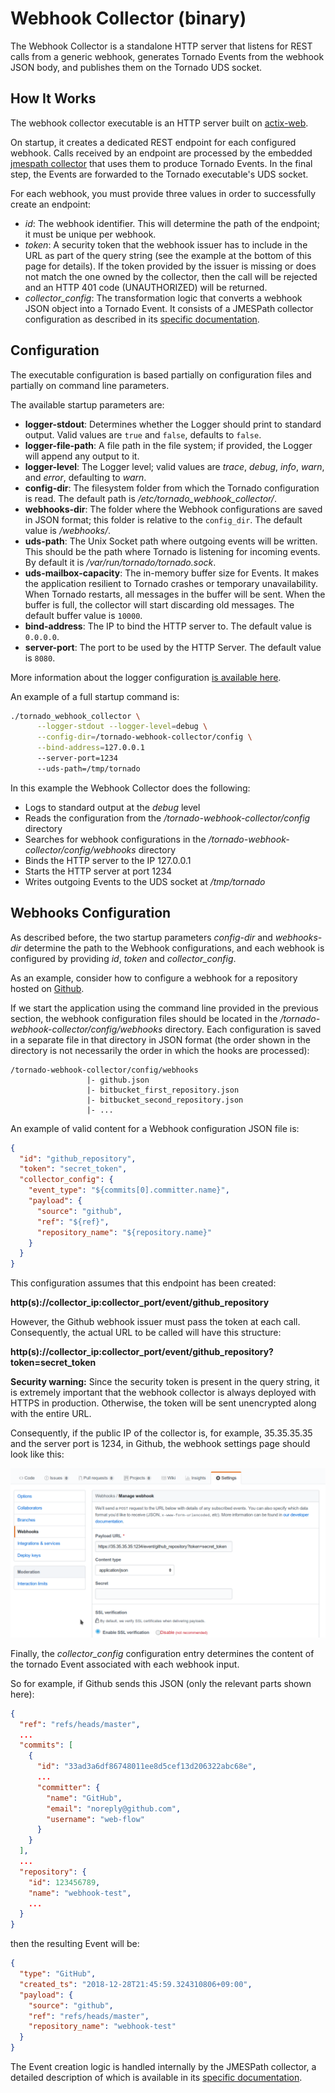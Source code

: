 # Webhook Collector (binary) 

The Webhook Collector is a standalone HTTP server that listens for REST calls from a generic
webhook, generates Tornado Events from the webhook JSON body, and publishes them on the Tornado
UDS socket.



## How It Works

The webhook collector executable is an HTTP server built on
[actix-web](https://github.com/actix/actix-web).

On startup, it creates a dedicated REST endpoint for each configured webhook.  Calls received by
an endpoint are processed by the embedded
[jmespath collector](../../../collector/jmespath/doc/README.md)
that uses them to produce Tornado Events.  In the final step, the Events are forwarded to the
Tornado executable's UDS socket.

For each webhook, you must provide three values in order to successfully create an endpoint:
- _id_:  The webhook identifier.  This will determine the path of the endpoint; it must be
  unique per webhook.
- _token_:  A security token that the webhook issuer has to include in the URL as part of the
  query string (see the example at the bottom of this page for details).  If the token provided
  by the issuer is missing or does not match the one owned by the collector, then the call will
  be rejected and an HTTP 401 code (UNAUTHORIZED) will be returned.
- *collector_config*:  The transformation logic that converts a webhook JSON object into a Tornado
  Event.  It consists of a JMESPath collector configuration as described in its
  [specific documentation](../../../collector/jmespath/doc/README.md).



## Configuration

The executable configuration is based partially on configuration files and partially on command
line parameters.

The available startup parameters are:
- __logger-stdout__:  Determines whether the Logger should print to standard output. 
  Valid values are `true` and `false`, defaults to `false`.
- __logger-file-path__:  A file path in the file system; if provided, the Logger will 
  append any output to it.
- __logger-level__:  The Logger level; valid values are _trace_, _debug_, _info_, _warn_, and
  _error_, defaulting to _warn_.
- __config-dir__:  The filesystem folder from which the Tornado configuration is read.
  The default path is _/etc/tornado_webhook_collector/_.
- __webhooks-dir__:  The folder where the Webhook configurations are saved in JSON format; 
  this folder is relative to the `config_dir`.  The default value is _/webhooks/_.
- __uds-path__:  The Unix Socket path where outgoing events will be written. 
  This should be the path where Tornado is listening for incoming events.
  By default it is _/var/run/tornado/tornado.sock_.
- __uds-mailbox-capacity__:  The in-memory buffer size for Events.  It makes the application
  resilient to Tornado crashes or temporary unavailability.  When Tornado restarts, all messages
  in the buffer will be sent.  When the buffer is full, the collector will start discarding old
  messages.  The default buffer value is `10000`.
- __bind-address__:  The IP to bind the HTTP server to.  The default value is `0.0.0.0`. 
- __server-port__:  The port to be used by the HTTP Server.  The default value is `8080`.

More information about the logger configuration
[is available here](../../../common/logger/doc/README.md).

An example of a full startup command is:
```bash
./tornado_webhook_collector \
      --logger-stdout --logger-level=debug \
      --config-dir=/tornado-webhook-collector/config \
      --bind-address=127.0.0.1
      --server-port=1234
      --uds-path=/tmp/tornado
```

In this example the Webhook Collector does the following:
- Logs to standard output at the *debug* level
- Reads the configuration from the _/tornado-webhook-collector/config_ directory
- Searches for webhook configurations in the _/tornado-webhook-collector/config/webhooks_ directory
- Binds the HTTP server to the IP 127.0.0.1
- Starts the HTTP server at port 1234
- Writes outgoing Events to the UDS socket at _/tmp/tornado_



## Webhooks Configuration

As described before, the two startup parameters _config-dir_ and _webhooks-dir_ determine the path
to the Webhook configurations, and each webhook is configured by providing _id_, _token_ and
_collector_config_.

As an example, consider how to configure a webhook for a repository hosted on 
[Github](https://github.com/).

If we start the application using the command line provided in the previous section, the webhook
configuration files should be located in the _/tornado-webhook-collector/config/webhooks_
directory.  Each configuration is saved in a separate file in that directory in JSON format
(the order shown in the directory is not necessarily the order in which the hooks are processed):
```
/tornado-webhook-collector/config/webhooks
                 |- github.json
                 |- bitbucket_first_repository.json
                 |- bitbucket_second_repository.json
                 |- ...
```

An example of valid content for a Webhook configuration JSON file is:
```json
{
  "id": "github_repository",
  "token": "secret_token",
  "collector_config": {
    "event_type": "${commits[0].committer.name}",
    "payload": {
      "source": "github",
      "ref": "${ref}",
      "repository_name": "${repository.name}"
    }
  }
}
```

This configuration assumes that this endpoint has been created:

__http(s)://collector_ip:collector_port/event/github_repository__

However, the Github webhook issuer must pass the token at each call.  Consequently, the actual URL
to be called will have this structure:
  
__http(s)://collector_ip:collector_port/event/github_repository?token=secret_token__

__Security warning:__  Since the security token is present in the query string, it is extremely
important that the webhook collector is always deployed with HTTPS in production.  Otherwise, the
token will be sent unencrypted along with the entire URL.

Consequently, if the public IP of the collector is, for example, 35.35.35.35 and the server 
port is 1234, in Github, the webhook settings page should look like this:

![github_webhook_settings](./github_webhook_01.png)

Finally, the *collector_config* configuration entry determines the content of the tornado Event 
associated with each webhook input.

So for example, if Github sends this JSON (only the relevant parts shown here):
```json
{
  "ref": "refs/heads/master",
  ...
  "commits": [
    {
      "id": "33ad3a6df86748011ee8d5cef13d206322abc68e",
      ...
      "committer": {
        "name": "GitHub",
        "email": "noreply@github.com",
        "username": "web-flow"
      }
    }
  ],
  ...
  "repository": {
    "id": 123456789,
    "name": "webhook-test",
    ...
  }
}
``` 

then the resulting Event will be:
```json
{
  "type": "GitHub",
  "created_ts": "2018-12-28T21:45:59.324310806+09:00",
  "payload": {
    "source": "github",
    "ref": "refs/heads/master",
    "repository_name": "webhook-test"
  }
}
```

The Event creation logic is handled internally by the JMESPath collector, a
detailed description of which is available in its 
[specific documentation](../../../collector/jmespath/doc/README.md). 
